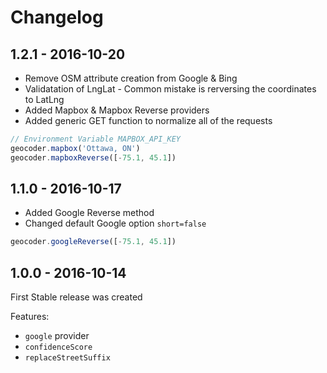 
# Changelog

## 1.2.1 - 2016-10-20

- Remove OSM attribute creation from Google & Bing
- Validatation of LngLat - Common mistake is rerversing the coordinates to LatLng
- Added Mapbox & Mapbox Reverse providers
- Added generic GET function to normalize all of the requests
```javascript
// Environment Variable MAPBOX_API_KEY
geocoder.mapbox('Ottawa, ON')
geocoder.mapboxReverse([-75.1, 45.1])
```

## 1.1.0 - 2016-10-17

- Added Google Reverse method
- Changed default Google option `short=false`
```javascript
geocoder.googleReverse([-75.1, 45.1])
```

## 1.0.0 - 2016-10-14

First Stable release was created

Features:

- `google` provider
- `confidenceScore`
- `replaceStreetSuffix`
